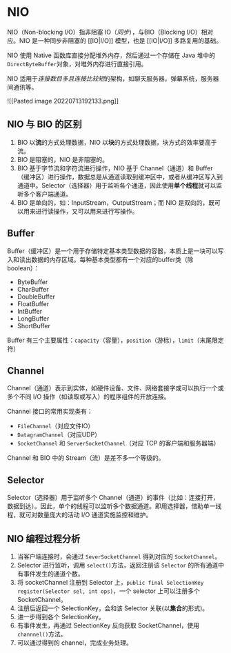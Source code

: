 # NIO

NIO（Non-blocking I/O）指非阻塞 IO（*同步*），与BIO（Blocking I/O）相对应。NIO 是一种同步非阻塞的 [[IO|I/O]] 模型，也是  [[IO|I/O]] 多路复用的基础。

NIO 使用 Native 函数库直接分配堆外内存，然后通过一个存储在 Java 堆中的 `DirectByteBuffer`对象，对堆外内存进行直接引用。

NIO 适用于*连接数目多且连接比较短*的架构，如聊天服务器，弹幕系统，服务器间通讯等。

![[Pasted image 20220713192133.png]]

## NIO 与 BIO 的区别

1. BIO 以**流**的方式处理数据，NIO 以**块**的方式处理数据，块方式的效率要高于流。
2. BIO 是阻塞的，NIO 是非阻塞的。
3. BIO 基于字节流和字符流进行操作，NIO 基于 Channel（通道）和 Buffer（缓冲区）进行操作，数据总是从通道读取到缓冲区中，或者从缓冲区写入到通道中。Selector（选择器）用于监听各个通道，因此使用**单个线程**就可以监听多个客户端通道。
4. BIO 是单向的，如：InputStream，OutputStream；而 NIO 是双向的，既可以用来进行读操作，又可以用来进行写操作。

## Buffer

Buffer（缓冲区）是一个用于存储特定基本类型数据的容器，本质上是一块可以写入和读出数据的内存区域。每种基本类型都有一个对应的buffer类（除boolean）：

- ByteBuffer
- CharBuffer
- DoubleBuffer
- FloatBuffer
- IntBuffer
- LongBuffer
- ShortBuffer

Buffer 有三个主要属性：`capacity`（容量），`position`（游标），`limit`（末尾限定符）

## Channel

Channel（通道）表示到实体，如硬件设备、文件、网络套接字或可以执行一个或多个不同 I/O 操作（如读取或写入）的程序组件的开放连接。

Channel 接口的常用实现类有：

- `FileChannel`（对应文件IO）
- `DatagramChannel`（对应UDP）
- `SocketChannel` 和 `ServerSocketChannel`（对应 TCP 的客户端和服务器端）

Channel 和 BIO 中的 Stream（流）是差不多一个等级的。

## Selector

Selector（选择器）用于监听多个 Channel（通道）的事件（比如：连接打开，数据到达）。因此，单个的线程可以监听多个数据通道。即用选择器，借助单一线程，就可对数量庞大的活动 I/O 通道实施监控和维护。

## NIO 编程过程分析

1.  当客户端连接时，会通过 `SeverSocketChannel` 得到对应的 `SocketChannel`。
2.  Selector 进行监听，调用 `select()`方法，返回注册该 `Selector` 的所有通道中有事件发生的通道个数。
3.  将 socketChannel 注册到 Selector 上，`public final SelectionKey register(Selector sel, int ops)`，一个 selector 上可以注册多个 SocketChannel。
4.  注册后返回一个 SelectionKey，会和该 Selector 关联(以**集合**的形式)。
5.  进一步得到各个 SelectionKey。
6.  有事件发生，再通过 SelectionKey 反向获取 SocketChannel，使用 `channnel()`方法。
7.  可以通过得到的 channel，完成业务处理。